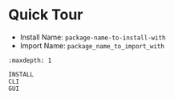 # Quick Tour

* Install Name: `package-name-to-install-with`
* Import Name: `package_name_to_import_with`

```{toctree}
:maxdepth: 1

INSTALL
CLI
GUI
```
